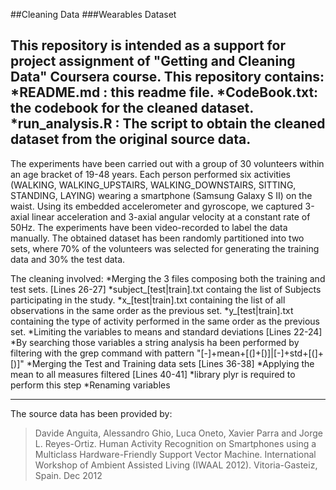 ##Cleaning Data
###Wearables Dataset

This repository is intended as a support for project assignment of "Getting and Cleaning Data" Coursera course.
This repository contains:
*README.md : this readme file.
*CodeBook.txt: the codebook for the cleaned dataset.
*run_analysis.R : The script to obtain the cleaned dataset from the original source data.
---
The experiments have been carried out with a group of 30 volunteers within an age bracket of 19-48 years. Each person performed six activities (WALKING, WALKING_UPSTAIRS, WALKING_DOWNSTAIRS, SITTING, STANDING, LAYING) wearing a smartphone (Samsung Galaxy S II) on the waist. Using its embedded accelerometer and gyroscope, we captured 3-axial linear acceleration and 3-axial angular velocity at a constant rate of 50Hz. The experiments have been video-recorded to label the data manually. The obtained dataset has been randomly partitioned into two sets, where 70% of the volunteers was selected for generating the training data and 30% the test data.

The cleaning involved:
*Merging the 3 files composing both the training and test sets. [Lines 26-27]
	*subject_[test|train].txt containg the list of Subjects participating in the study.
	*x_[test|train].txt containing the list of all observations in the same order as the previous set.
	*y_[test|train].txt containing the type of activity performed in the same order as the previous set.
*Limiting the variables to means and standard deviations [Lines 22-24]
	*By searching those variables a string analysis ha been performed by filtering with the grep command with pattern "[-]+mean+[(]+[)]|[-]+std+[(]+[)]"
*Merging the Test and Training data sets [Lines 36-38]
*Applying the mean to all measures filtered [Lines 40-41]
	*library plyr is required to perform this step
*Renaming variables

---
The source data has been provided by:
>Davide Anguita, Alessandro Ghio, Luca Oneto, Xavier Parra and Jorge L. Reyes-Ortiz. Human Activity Recognition on Smartphones using a Multiclass Hardware-Friendly Support Vector Machine. International Workshop of Ambient Assisted Living (IWAAL 2012). Vitoria-Gasteiz, Spain. Dec 2012